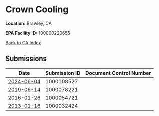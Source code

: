 # Crown Cooling

**Location:** Brawley, CA

**EPA Facility ID:** 100000220655

[Back to CA Index](../../index.md)

## Submissions

| Date | Submission ID | Document Control Number |
|------|--------------|-------------------------|
| [2024-06-04](submissions/1000108527.md) | 1000108527 |  |
| [2019-06-14](submissions/1000078221.md) | 1000078221 |  |
| [2016-01-26](submissions/1000054721.md) | 1000054721 |  |
| [2013-01-16](submissions/1000032424.md) | 1000032424 |  |
